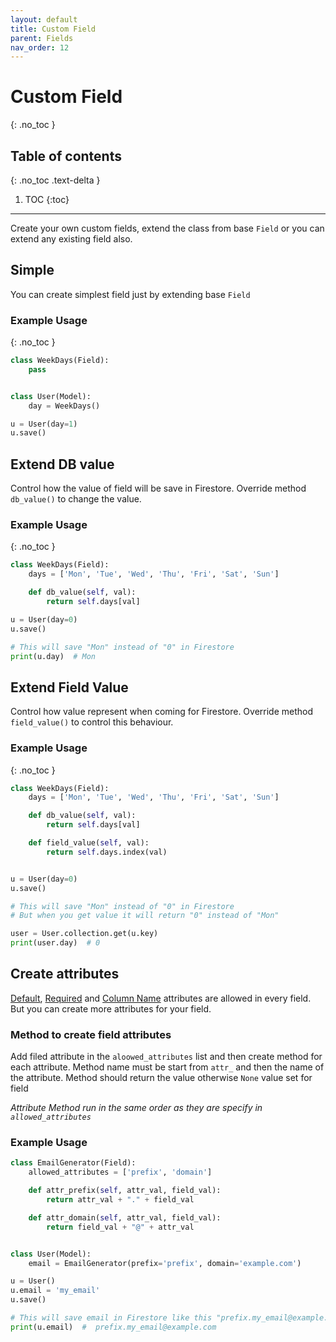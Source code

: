 ```yaml
---
layout: default
title: Custom Field
parent: Fields
nav_order: 12
---
```


# Custom Field

{: .no_toc }

## Table of contents

{: .no_toc .text-delta }

1. TOC
   {:toc}

---

Create your own custom fields, extend the class from base `Field` or you can extend any existing field also.

## Simple

You can create simplest field just by extending base `Field`

### Example Usage

{: .no_toc }

```python
class WeekDays(Field):
    pass


class User(Model):
    day = WeekDays()

u = User(day=1)
u.save()
```

## Extend DB value

Control how the value of field will be save in Firestore. Override method `db_value()` to change the value.

### Example Usage

{: .no_toc }

```python
class WeekDays(Field):
    days = ['Mon', 'Tue', 'Wed', 'Thu', 'Fri', 'Sat', 'Sun']

    def db_value(self, val):
        return self.days[val]

u = User(day=0)
u.save()

# This will save "Mon" instead of "0" in Firestore
print(u.day)  # Mon
```

## Extend Field Value

Control how value represent when coming for Firestore. Override method `field_value()` to control this behaviour.

### Example Usage

{: .no_toc }

```python
class WeekDays(Field):
    days = ['Mon', 'Tue', 'Wed', 'Thu', 'Fri', 'Sat', 'Sun']

    def db_value(self, val):
        return self.days[val]

    def field_value(self, val):
        return self.days.index(val)


u = User(day=0)
u.save()

# This will save "Mon" instead of "0" in Firestore
# But when you get value it will return "0" instead of "Mon"

user = User.collection.get(u.key)
print(user.day)  # 0
```

## Create attributes

[Default](/FireO/fields/field#default), [Required](/FireO/fields/field#required) and [Column Name](/FireO/fields/field#column-name)
attributes are allowed in every field. But you can create more attributes for your field.

### Method to create field attributes

Add filed attribute in the `aloowed_attributes` list and then create method for each attribute. Method name must
be start from `attr_` and then the name of the attribute. Method should return the value otherwise `None` value
set for field

_Attribute Method run in the same order as they are specify in `allowed_attributes`_

### Example Usage

```python
class EmailGenerator(Field):
    allowed_attributes = ['prefix', 'domain']

    def attr_prefix(self, attr_val, field_val):
        return attr_val + "." + field_val

    def attr_domain(self, attr_val, field_val):
        return field_val + "@" + attr_val


class User(Model):
    email = EmailGenerator(prefix='prefix', domain='example.com')

u = User()
u.email = 'my_email'
u.save()

# This will save email in Firestore like this "prefix.my_email@example.com"
print(u.email)  #  prefix.my_email@example.com
```

